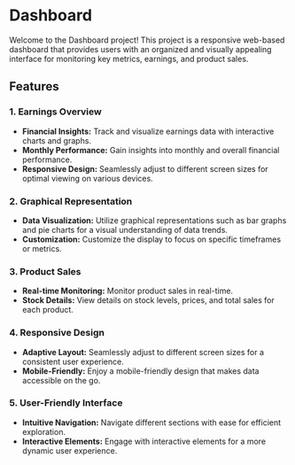 

# Dashboard

Welcome to the Dashboard project! This project is a responsive web-based dashboard that provides users with an organized and visually appealing interface for monitoring key metrics, earnings, and product sales.

## Features


### 1. Earnings Overview

- **Financial Insights:** Track and visualize earnings data with interactive charts and graphs.
- **Monthly Performance:** Gain insights into monthly and overall financial performance.
- **Responsive Design:** Seamlessly adjust to different screen sizes for optimal viewing on various devices.

### 2. Graphical Representation

- **Data Visualization:** Utilize graphical representations such as bar graphs and pie charts for a visual understanding of data trends.
- **Customization:** Customize the display to focus on specific timeframes or metrics.

### 3. Product Sales

- **Real-time Monitoring:** Monitor product sales in real-time.
- **Stock Details:** View details on stock levels, prices, and total sales for each product.

### 4. Responsive Design

- **Adaptive Layout:** Seamlessly adjust to different screen sizes for a consistent user experience.
- **Mobile-Friendly:** Enjoy a mobile-friendly design that makes data accessible on the go.

### 5. User-Friendly Interface

- **Intuitive Navigation:** Navigate different sections with ease for efficient exploration.
- **Interactive Elements:** Engage with interactive elements for a more dynamic user experience.


